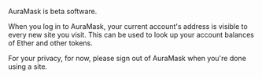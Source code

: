 AuraMask is beta software. 

When you log in to AuraMask, your current account's address is visible to every new site you visit. This can be used to look up your account balances of Ether and other tokens.

For your privacy, for now, please sign out of AuraMask when you're done using a site.

